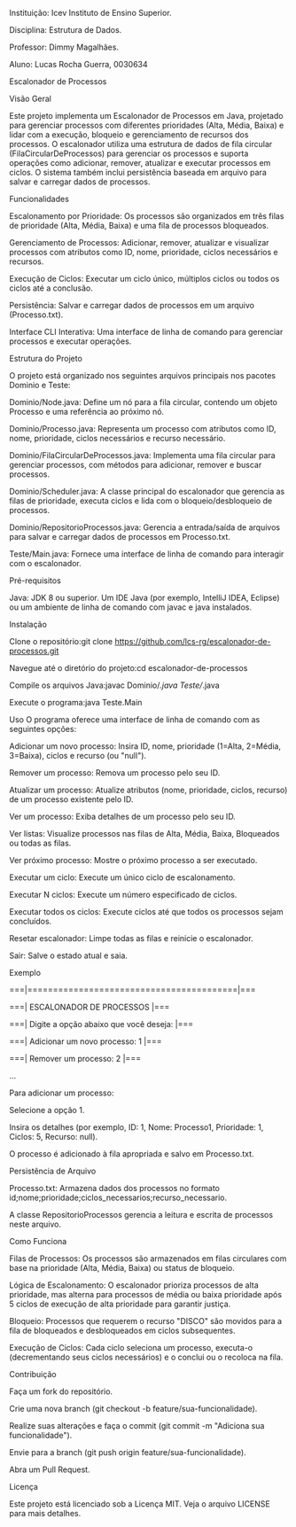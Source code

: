 Instituição: Icev Instituto de Ensino Superior.

Disciplina: Estrutura de Dados. 

Professor: Dimmy Magalhães.

Aluno: Lucas Rocha Guerra, 0030634



Escalonador de Processos

Visão Geral

Este projeto implementa um Escalonador de Processos em Java, projetado para gerenciar processos com diferentes prioridades (Alta, Média, Baixa) e lidar com a execução, bloqueio e gerenciamento de recursos dos processos. O escalonador utiliza uma estrutura de dados de fila circular (FilaCircularDeProcessos) para gerenciar os processos e suporta operações como adicionar, remover, atualizar e executar processos em ciclos. O sistema também inclui persistência baseada em arquivo para salvar e carregar dados de processos.

Funcionalidades

Escalonamento por Prioridade: Os processos são organizados em três filas de prioridade (Alta, Média, Baixa) e uma fila de processos bloqueados.

Gerenciamento de Processos: Adicionar, remover, atualizar e visualizar processos com atributos como ID, nome, prioridade, ciclos necessários e recursos.

Execução de Ciclos: Executar um ciclo único, múltiplos ciclos ou todos os ciclos até a conclusão.

Persistência: Salvar e carregar dados de processos em um arquivo (Processo.txt).


Interface CLI Interativa: Uma interface de linha de comando para gerenciar processos e executar operações.


Estrutura do Projeto


O projeto está organizado nos seguintes arquivos principais nos pacotes Dominio e Teste:

Dominio/Node.java: Define um nó para a fila circular, contendo um objeto Processo e uma referência ao próximo nó.

Dominio/Processo.java: Representa um processo com atributos como ID, nome, prioridade, ciclos necessários e recurso necessário.

Dominio/FilaCircularDeProcessos.java: Implementa uma fila circular para gerenciar processos, com métodos para adicionar, remover e buscar processos.

Dominio/Scheduler.java: A classe principal do escalonador que gerencia as filas de prioridade, executa ciclos e lida com o bloqueio/desbloqueio de processos.

Dominio/RepositorioProcessos.java: Gerencia a entrada/saída de arquivos para salvar e carregar dados de processos em Processo.txt.

Teste/Main.java: Fornece uma interface de linha de comando para interagir com o escalonador.



Pré-requisitos

Java: JDK 8 ou superior.
Um IDE Java (por exemplo, IntelliJ IDEA, Eclipse) ou um ambiente de linha de comando com javac e java instalados.

Instalação

Clone o repositório:git clone https://github.com/lcs-rg/escalonador-de-processos.git


Navegue até o diretório do projeto:cd escalonador-de-processos


Compile os arquivos Java:javac Dominio/*.java Teste/*.java


Execute o programa:java Teste.Main



Uso
O programa oferece uma interface de linha de comando com as seguintes opções:

Adicionar um novo processo: Insira ID, nome, prioridade (1=Alta, 2=Média, 3=Baixa), ciclos e recurso (ou "null").

Remover um processo: Remova um processo pelo seu ID.

Atualizar um processo: Atualize atributos (nome, prioridade, ciclos, recurso) de um processo existente pelo ID.

Ver um processo: Exiba detalhes de um processo pelo seu ID.

Ver listas: Visualize processos nas filas de Alta, Média, Baixa, Bloqueados ou todas as filas.

Ver próximo processo: Mostre o próximo processo a ser executado.

Executar um ciclo: Execute um único ciclo de escalonamento.

Executar N ciclos: Execute um número especificado de ciclos.

Executar todos os ciclos: Execute ciclos até que todos os processos sejam concluídos.

Resetar escalonador: Limpe todas as filas e reinicie o escalonador.

Sair: Salve o estado atual e saia.

Exemplo

===|=========================================|===

===|         ESCALONADOR DE PROCESSOS        |===

===| Digite a opção abaixo que você deseja:  |===

===|      Adicionar um novo processo: 1      |===

===|         Remover um processo: 2          |===

...

Para adicionar um processo:

Selecione a opção 1.

Insira os detalhes (por exemplo, ID: 1, Nome: Processo1, Prioridade: 1, Ciclos: 5, Recurso: null).

O processo é adicionado à fila apropriada e salvo em Processo.txt.

Persistência de Arquivo

Processo.txt: Armazena dados dos processos no formato id;nome;prioridade;ciclos_necessarios;recurso_necessario.

A classe RepositorioProcessos gerencia a leitura e escrita de processos neste arquivo.

Como Funciona

Filas de Processos: Os processos são armazenados em filas circulares com base na prioridade (Alta, Média, Baixa) ou status de bloqueio.

Lógica de Escalonamento: O escalonador prioriza processos de alta prioridade, mas alterna para processos de média ou baixa prioridade após 5 ciclos de execução de alta prioridade para garantir justiça.

Bloqueio: Processos que requerem o recurso "DISCO" são movidos para a fila de bloqueados e desbloqueados em ciclos subsequentes.

Execução de Ciclos: Cada ciclo seleciona um processo, executa-o (decrementando seus ciclos necessários) e o conclui ou o recoloca na fila.

Contribuição

Faça um fork do repositório.

Crie uma nova branch (git checkout -b feature/sua-funcionalidade).

Realize suas alterações e faça o commit (git commit -m "Adiciona sua funcionalidade").

Envie para a branch (git push origin feature/sua-funcionalidade).

Abra um Pull Request.

Licença

Este projeto está licenciado sob a Licença MIT. Veja o arquivo LICENSE para mais detalhes.